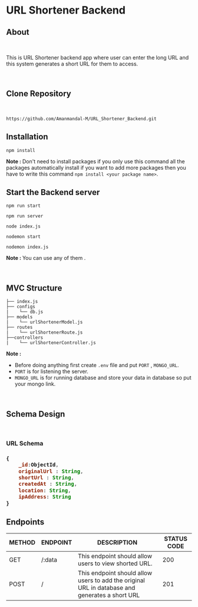 # URL Shortener Backend

## About

<br>

This is URL Shortener backend app where user can enter the long URL and this system generates a short URL for them to access.

<br>

## Clone Repository

<br>

```
https://github.com/Amanmandal-M/URL_Shortener_Backend.git
```

## Installation

```
npm install
```

<strong>Note : </strong> Don't need to install packages if you only use this command all the packages automatically install if you want to add more packages then you have to write this command `npm install <your package name>`.

## Start the Backend server 

```
npm run start

npm run server

node index.js

nodemon start

nodemon index.js
```

<strong>Note : </strong> You can use any of them .

<br>

##  MVC Structure

```
├── index.js
├── configs
|    └── db.js
├── models
|    └── urlShortenerModel.js
├── routes
|    └── urlShortenerRoute.js
├──controllers
|    └── urlShortenerController.js
```

<strong>Note : </strong> 

- Before doing anything first create `.env` file and put `PORT` , `MONGO_URL`.
- `PORT` is for listening the server.
- `MONGO_URL` is for running database and store your data in database so put your mongo link.

<br>

## Schema Design

<br>

<h3><strong>URL Schema</strong><h3>

```js
{
    _id:ObjectId,
    originalUrl : String,
    shortUrl : String,
    createdAt : String,
    location: String,
    ipAddress: String
}
```

## Endpoints

<table>
    <thead>
        <tr>
            <th>METHOD</th>
            <th>ENDPOINT</th>
            <th>DESCRIPTION</th>
            <th>STATUS CODE</th>
        </tr>
    </thead>
    <tbody>
        <tr>
            <td>GET</td>
            <td>/:data</td>
            <td>This endpoint should allow users to view shorted URL.</td>
            <td>200</td>
        </tr>
        <tr>
            <td>POST</td>
            <td>/</td>
            <td>This endpoint should allow users to add the original URL in database and generates a short URL</td>
            <td>201</td>
        </tr>
    </tbody>
</table>